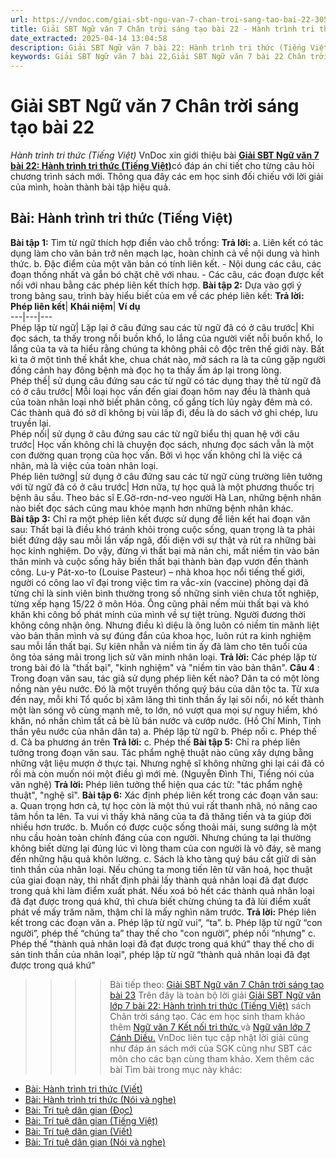 ```yaml
---
url: https://vndoc.com/giai-sbt-ngu-van-7-chan-troi-sang-tao-bai-22-305135
title: Giải SBT Ngữ văn 7 Chân trời sáng tạo bài 22 - Hành trình tri thức (Tiếng Việt) - VnDoc.com
date_extracted: 2025-04-14 13:04:58
description: Giải SBT Ngữ văn 7 bài 22: Hành trình tri thức (Tiếng Việt) sách Chân trời sáng tạo có đáp án chi tiết cho các bạn cùng tham khảo.
keywords: Giải SBT Ngữ văn 7 bài 22,Giải SBT Ngữ văn 7 bài 22 Chân trời sáng tạo,Giải sách bài tập Ngữ văn CTST lớp 7,Ngữ văn lớp 7 Chân trời sáng tạo,giải bài tập ngữ văn lớp 7,bài Hành trình tri thức (Tiếng Việt),ôn tập ngữ văn 7,trắc nghiệm ngữ văn 7 CTST
---
```


# Giải SBT Ngữ văn 7 Chân trời sáng tạo bài 22
 _Hành trình tri thức \(Tiếng Việt\)_
VnDoc xin giới thiệu bài [**Giải SBT Ngữ văn 7 bài 22: Hành trình tri thức \(Tiếng Việt\)**](<https://vndoc.com/giai-sbt-ngu-van-7-chan-troi-sang-tao-bai-22-305135>)có đáp án chi tiết cho từng câu hỏi chương trình sách mới. Thông qua đây các em học sinh đối chiếu với lời giải của mình, hoàn thành bài tập hiệu quả.
## Bài: Hành trình tri thức \(Tiếng Việt\)
**Bài tập 1:** Tìm từ ngữ thích hợp điền vào chỗ trống:
**Trả lời:**
a. Liên kết có tác dụng làm cho văn bản trở nên mạch lạc, hoàn chỉnh cả về nội dung và hình thức.
b. Đặc điểm của một văn bản có tính liên kết.
\- Nội dung các câu, các đoạn thống nhất và gắn bó chặt chẽ với nhau.
\- Các câu, các đoạn được kết nối với nhau bằng các phép liên kết thích hợp.
**Bài tập 2:** Dựa vào gợi ý trong bảng sau, trình bày hiểu biết của em về các phép liên kết:
**Trả lời:**
**Phép liên kết**| **Khái niệm**| **Ví dụ**  
---|---|---  
Phép lặp từ ngữ| Lặp lại ở câu đứng sau các từ ngữ đã có ở câu trước| Khi đọc sách, ta thấy trong nỗi buồn khổ, lo lắng của người viết nỗi buồn khổ, lo lắng của ta và ta hiểu rằng chúng ta không phải cô độc trên thế giới này. Bất kì ta ở một tình thế khắt khe, chua chát nào, mở sách ra là ta cũng gặp người đồng cảnh hay đông bệnh mà đọc họ ta thấy ấm áp lại trong lòng.  
Phép thế| sử dụng câu đứng sau các từ ngữ có tác dụng thay thế từ ngữ đã có ở câu trước| Mỗi loại học vấn đến giai đoạn hôm nay đều là thành quả của toàn nhân loại nhờ biết phân công, cố gắng tích lũy ngày đêm mà có. Các thành quả đó sở dĩ không bị vùi lấp đi, đều là do sách vở ghi chép, lưu truyền lại.  
Phép nối| sử dụng ở câu đứng sau các từ ngữ biểu thị quan hệ với câu trước| Học vấn không chỉ là chuyện đọc sách, nhưng đọc sách vẫn là một con đường quan trọng của học vấn. Bởi vì học vấn không chỉ là việc cá nhân, mà là việc của toàn nhân loại.  
Phép liên tưởng| sử dụng ở câu đứng sau các từ ngữ cùng trường liên tưởng với từ ngữ đã có ở câu trước| Hơn nữa, tự học quả là một phương thuốc trị bệnh âu sầu. Theo bác sĩ E.Gờ-rơn-nơ-veo người Hà Lan, những bệnh nhân nào biết đọc sách cũng mau khỏe mạnh hơn những bệnh nhân khác.  
**Bài tập 3:** Chỉ ra một phép liên kết được sử dụng để liên kết hai đoạn văn sau:
Thất bại là điều khó tránh khỏi trong cuộc sống, quan trọng là ta phải biết đứng dậy sau mỗi lần vấp ngã, đối diện với sự thật và rút ra những bài học kinh nghiệm. Do vậy, đừng vì thất bại mà nản chi, mất niềm tin vào bản thân minh và cuộc sống hãy biến thất bại thành bàn đạp vươn đến thành công.
Lu-y Pát-xo-to \(Louise Pasteur\) – nhà khoa học nổi tiếng thế giới, người có công lao vĩ đại trong việc tìm ra vắc-xin \(vaccine\) phòng dại đã từng chỉ là sinh viên bình thường trong số những sinh viên chưa tốt nghiệp, từng xếp hạng 15/22 ở môn Hóa. Ông cũng phải nếm mùi thất bại và khó khăn khi công bố phát minh của mình về sự tiệt trùng. Người đương thời không công nhận ông. Nhưng điều kì diệu là ông luôn có niềm tin mãnh liệt vào bản thân mình và sự đúng đắn của khoa học, luôn rút ra kinh nghiệm sau mỗi lần thất bại. Sự kiên nhẫn và niềm tin ấy đã làm cho tên tuổi của ông tỏa sáng mãi trong lịch sử văn minh nhân loại.
**Trả lời:**
Các phép lặp từ trong bài đó là "thất bại", "kinh nghiệm" và "niềm tin vào bản thân".
**Câu 4** : Trong đoạn văn sau, tác giả sử dụng phép liên kết nào?
Dân ta có một lòng nồng nàn yêu nước. Đó là một truyền thống quý báu của dân tộc ta. Từ xưa đến nay, mỗi khi Tổ quốc bị xâm lăng thì tinh thần ấy lại sôi nổi, nó kết thành một làn sóng vô cùng mạnh mẽ, to lớn, nó vượt qua mọi sự nguy hiểm, khó khăn, nó nhấn chìm tất cả bè lũ bán nước và cướp nước.
\(Hồ Chí Minh, Tinh thần yêu nước của nhân dân ta\)
a. Phép lặp từ ngữ
b. Phép nối
c. Phép thế
d. Cả ba phương án trên
**Trả lời:**
c. Phép thế
**Bài tập 5:** Chỉ ra phép liên tưởng trong đoạn văn sau.
Tác phẩm nghệ thuật nào cũng xây dựng bằng những vật liệu mượn ở thực tại. Nhưng nghệ sĩ không những ghi lại cái đã có rồi mà còn muốn nói một điều gì mới mẻ.
\(Nguyễn Đình Thi, Tiếng nói của văn nghệ\)
**Trả lời:**
Phép liên tưởng thể hiện qua các từ: "tác phẩm nghệ thuật", "nghệ sĩ".
**Bài tập 6:** Xác định phép liên kết trong các đoạn văn sau:
a. Quan trọng hơn cả, tự học còn là một thú vui rất thanh nhã, nó nâng cao tâm hồn ta lên. Ta vui vì thấy khả năng của ta đã thăng tiến và ta giúp đời nhiều hơn trước.
b. Muốn có được cuộc sống thoải mái, sung sướng là một nhu cầu hoàn toàn chính đáng của con người. Nhưng chúng ta lại thường không biết dừng lại đúng lúc vì lòng tham của con người là vô đáy, sẽ mang đến những hậu quả khôn lường.
c. Sách là kho tàng quý báu cất giữ di sản tinh thần của nhân loại. Nếu chúng ta mong tiến lên từ văn hoá, học thuật của giai đoạn này, thì nhất định phải lấy thành quả nhân loại đã đạt được trong quả khi làm điểm xuất phát. Nếu xoá bỏ hết các thành quả nhân loại đã đạt được trong quá khứ, thì chưa biết chừng chúng ta đã lùi điểm xuất phát về mấy trăm năm, thậm chỉ là mấy nghìn năm trước.
**Trả lời:**
Phép liên kết trong các đoạn văn
a. Phép lặp từ ngữ vui”, “ta”.
b. Phép lặp từ ngữ “con người”, phép thế “chúng ta” thay thế cho "con người”, phép nối “nhưng"
c. Phép thế "thành quả nhân loại đã đạt được trong quá khứ" thay thế cho di sản tinh thần của nhân loại", phép lặp từ ngữ “thành quả nhân loại đã đạt được trong quá khứ"
>>>> Bài tiếp theo: [Giải SBT Ngữ văn 7 Chân trời sáng tạo bài 23](<https://vndoc.com/giai-sbt-ngu-van-7-chan-troi-sang-tao-bai-23-305137>)
Trên đây là toàn bộ lời giải [Giải SBT Ngữ văn lớp 7 bài 22: Hành trình tri thức \(Tiếng Việt\)](<https://vndoc.com/giai-sbt-ngu-van-7-chan-troi-sang-tao-bai-22-305135>) sách Chân trời sáng tạo. Các em học sinh tham khảo thêm [Ngữ văn 7 Kết nối tri thức ](<https://vndoc.com/ngu-van-7-kntt-tap2>)và [Ngữ văn lớp 7 Cánh Diều.](<https://vndoc.com/ngu-van-7-tap-1-cd>) VnDoc liên tục cập nhật lời giải cũng như đáp án sách mới của SGK cũng như SBT các môn cho các bạn cùng tham khảo.
Xem thêm các bài Tìm bài trong mục này khác:
  * [Bài: Hành trình tri thức \(Viết\)](</giai-sbt-ngu-van-7-chan-troi-sang-tao-bai-23-305137>)
  * [Bài: Hành trình tri thức \(Nói và nghe\)](</giai-sbt-ngu-van-7-chan-troi-sang-tao-bai-24-305138>)
  * [Bài: Trí tuệ dân gian \(Đọc\)](</giai-sbt-ngu-van-7-chan-troi-sang-tao-bai-25-305141>)
  * [Bài: Trí tuệ dân gian \(Tiếng Việt\)](</giai-sbt-ngu-van-7-chan-troi-sang-tao-bai-26-305145>)
  * [Bài: Trí tuệ dân gian \(Viết\)](</giai-sbt-ngu-van-7-chan-troi-sang-tao-bai-27-305148>)
  * [Bài: Trí tuệ dân gian \(Nói và nghe\)](</giai-sbt-ngu-van-7-chan-troi-sang-tao-bai-28-305152>)

